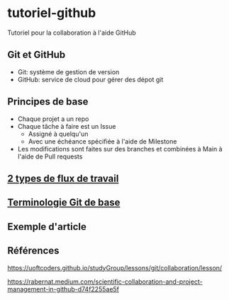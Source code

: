 # tutoriel-github
Tutoriel pour la collaboration à l'aide GitHub

## Git et GitHub

- Git: système de gestion de version
- GitHub: service de cloud pour gérer des dépot git

## Principes de base

- Chaque projet a un repo
- Chaque tâche à faire est un Issue
  - Assigné à quelqu'un
  - Avec une échéance spécifiée à l'aide de Milestone
- Les modifications sont faites sur des branches et combinées à Main à l'aide de Pull requests

## [2 types de flux de travail](https://github.com/UofTCoders/studyGroup/blob/gh-pages/lessons/git/collaboration/lesson.md#two-common-collaborative-work-flows)

## [Terminologie Git de base](https://github.com/UofTCoders/studyGroup/blob/gh-pages/lessons/git/collaboration/lesson.md#some-git-terminologyjargon)

## Exemple d'article

## Références

https://uoftcoders.github.io/studyGroup/lessons/git/collaboration/lesson/

https://rabernat.medium.com/scientific-collaboration-and-project-management-in-github-d74f2255ae5f
